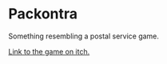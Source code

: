 # Packontra
Something resembling a postal service game.

[Link to the game on itch.](https://captaindreamcast.itch.io/packontra)